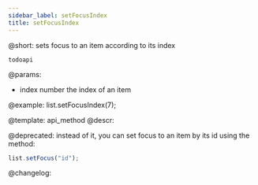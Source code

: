 ```yaml
---
sidebar_label: setFocusIndex
title: setFocusIndex
---          
```


@short: sets focus to an item according to its index

```todoapi ```

@params:
- index			number		the index of an item

@example:
list.setFocusIndex(7);


@template: api_method
@descr:


@deprecated: instead of it, you can set focus to an item by its id using the [](list/api/list_setfocus_method.md) method:
~~~js
list.setFocus("id");
~~~


@changelog:


